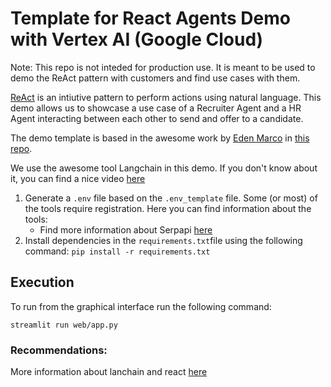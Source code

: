 # Template for React Agents Demo with Vertex AI (Google Cloud)

Note: This repo is not inteded for production use. It is meant to be used to demo the ReAct pattern with customers and find use cases with them. 

[ReAct](https://react-lm.github.io/) is an intiutive pattern to perform actions using natural language. This demo allows us to showcase a use case of a Recruiter Agent and a HR Agent interacting between each other to send and offer to a candidate.

The demo template is based in the awesome work by [Eden Marco](https://github.com/g-emarco) in [this repo](https://github.com/g-emarco/llm-agnets).

We use the awesome tool Langchain in this demo. If you don't know about it, you can find a nice video [here](https://www.youtube.com/watch?v=kYRB-vJFy38)

1. Generate a `.env` file based on the `.env_template` file.
    Some (or most) of the tools require registration. Here you can find information about the tools:
    - Find more information about Serpapi [here](https://serpapi.com/)
2. Install dependencies in the `requirements.txt`file using the following command:
    `pip install -r requirements.txt`

## Execution
To run from the graphical interface run the following command:

    streamlit run web/app.py


### Recommendations:

More information about lanchain and react [here](https://python.langchain.com/docs/modules/agents/agent_types/react)
